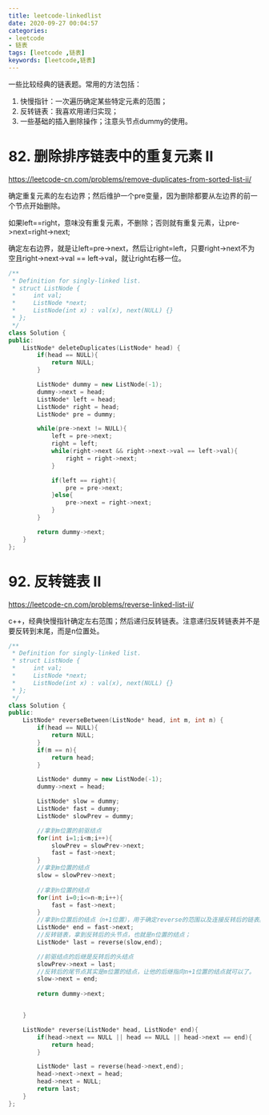 ```yaml
---
title: leetcode-linkedlist
date: 2020-09-27 00:04:57
categories:
- leetcode
- 链表
tags: [leetcode ,链表]
keywords: [leetcode,链表]
---
```


一些比较经典的链表题。常用的方法包括：

1. 快慢指针：一次遍历确定某些特定元素的范围；
2. 反转链表：我喜欢用递归实现；
3. 一些基础的插入删除操作；注意头节点dummy的使用。

<!---more--->
# 82. 删除排序链表中的重复元素 II
https://leetcode-cn.com/problems/remove-duplicates-from-sorted-list-ii/

确定重复元素的左右边界；然后维护一个pre变量，因为删除都要从左边界的前一个节点开始删除。

如果left==right，意味没有重复元素，不删除；否则就有重复元素，让pre->next=right->next;

确定左右边界，就是让left=pre->next，然后让right=left，只要right->next不为空且right->next->val == left->val，就让right右移一位。

```C++
/**
 * Definition for singly-linked list.
 * struct ListNode {
 *     int val;
 *     ListNode *next;
 *     ListNode(int x) : val(x), next(NULL) {}
 * };
 */
class Solution {
public:
    ListNode* deleteDuplicates(ListNode* head) {
        if(head == NULL){
            return NULL;
        }

        ListNode* dummy = new ListNode(-1);
        dummy->next = head;
        ListNode* left = head;
        ListNode* right = head;
        ListNode* pre = dummy;

        while(pre->next != NULL){
            left = pre->next;
            right = left;
            while(right->next && right->next->val == left->val){
                right = right->next;
            }

            if(left == right){
                pre = pre->next;
            }else{
                pre->next = right->next;
            }
        }

        return dummy->next;
    }
};
```

# 92. 反转链表 II
https://leetcode-cn.com/problems/reverse-linked-list-ii/

c++，经典快慢指针确定左右范围；然后递归反转链表。注意递归反转链表并不是要反转到末尾，而是n位置处。

```C++
/**
 * Definition for singly-linked list.
 * struct ListNode {
 *     int val;
 *     ListNode *next;
 *     ListNode(int x) : val(x), next(NULL) {}
 * };
 */
class Solution {
public:
    ListNode* reverseBetween(ListNode* head, int m, int n) {
        if(head == NULL){
            return NULL;
        }
        if(m == n){
            return head;
        }

        ListNode* dummy = new ListNode(-1);
        dummy->next = head;

        ListNode* slow = dummy;
        ListNode* fast = dummy;
        ListNode* slowPrev = dummy;

        //拿到m位置的前驱结点
        for(int i=1;i<m;i++){
            slowPrev = slowPrev->next;
            fast = fast->next;
        }
        //拿到m位置的结点
        slow = slowPrev->next;
        
        //拿到n位置的结点
        for(int i=0;i<=n-m;i++){
            fast = fast->next;
        }
        //拿到n位置后的结点（n+1位置），用于确定reverse的范围以及连接反转后的链表。
        ListNode* end = fast->next;
        //反转链表，拿到反转后的头节点，也就是n位置的结点；
        ListNode* last = reverse(slow,end);

        //前驱结点的后继是反转后的头结点
        slowPrev->next = last;
        //反转后的尾节点其实是m位置的结点，让他的后继指向n+1位置的结点就可以了。
        slow->next = end;
        
        return dummy->next;


    }

    ListNode* reverse(ListNode* head, ListNode* end){
        if(head->next == NULL || head == NULL || head->next == end){
            return head;
        }

        ListNode* last = reverse(head->next,end);
        head->next->next = head;
        head->next = NULL;
        return last;
    }
};
```